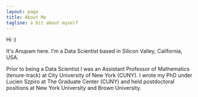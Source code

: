 ```yaml
---
layout: page
title: About Me
tagline: a bit about myself
---
```


Hi :)

It's Anupam here. I'm a Data Scientist based in Silicon Valley, California, USA.

Prior to being a Data Scientist I was an Assistant Professor of Mathematics (tenure-track) at City University of New York (CUNY). I wrote my PhD under Lucien Szpiro at The Graduate Center (CUNY) and held postdoctoral positions at New York University and Brown University.

